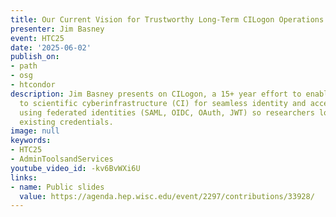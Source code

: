```yaml
---
title: Our Current Vision for Trustworthy Long-Term CILogon Operations
presenter: Jim Basney
event: HTC25
date: '2025-06-02'
publish_on:
- path
- osg
- htcondor
description: Jim Basney presents on CILogon, a 15+ year effort to enable secure longon
  to scientific cyberinfrastructure (CI) for seamless identity and access management
  using federated identities (SAML, OIDC, OAuth, JWT) so researchers log on with their
  existing credentials.
image: null
keywords:
- HTC25
- AdminToolsandServices
youtube_video_id: -kv6BvWXi6U
links:
- name: Public slides
  value: https://agenda.hep.wisc.edu/event/2297/contributions/33928/
---
```

